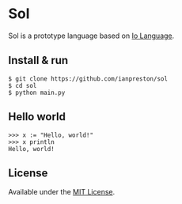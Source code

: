 # Sol

Sol is a prototype language based on [Io Language](http://iolanguage.org/).

## Install & run

    $ git clone https://github.com/ianpreston/sol
    $ cd sol
    $ python main.py


## Hello world

    >>> x := "Hello, world!"
    >>> x println
    Hello, world!


## License

Available under the [MIT License](http://opensource.org/licenses/MIT).
